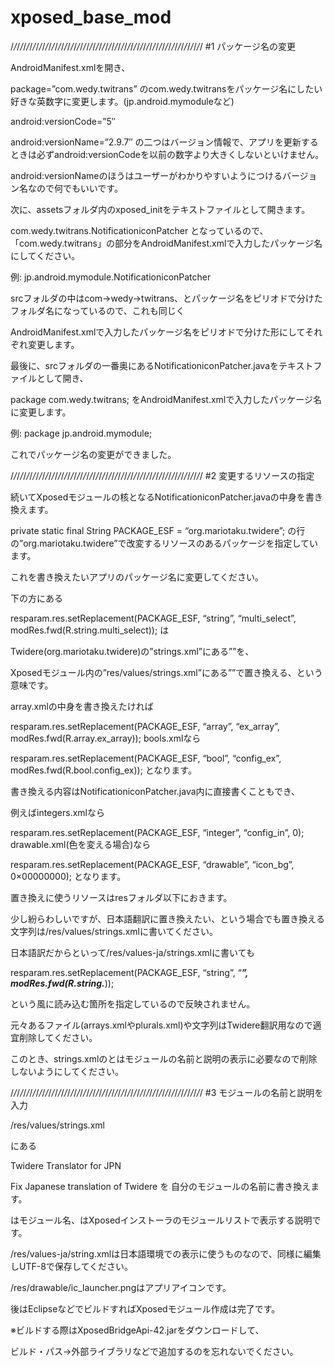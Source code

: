 xposed_base_mod
===============
/_/_/_/_/_/_/_/_/_/_/_/_/_/_/_/_/_/_/_/_/_/_/_/_/_/_/_/_/_/_/_/_/_/_/_/_/_/_/_/_/_/_/_/_/_/_/_/_/_/_/_/_/_/_/_/_/_/_/_/_/
#1 パッケージ名の変更

AndroidManifest.xmlを開き、

package=”com.wedy.twitrans”
のcom.wedy.twitransをパッケージ名にしたい好きな英数字に変更します。(jp.android.mymoduleなど)

android:versionCode=”5″

android:versionName=”2.9.7″
の二つはバージョン情報で、アプリを更新するときは必ずandroid:versionCodeを以前の数字より大きくしないといけません。

android:versionNameのほうはユーザーがわかりやすいようにつけるバージョン名なので何でもいいです。

 

次に、assetsフォルダ内のxposed_initをテキストファイルとして開きます。

com.wedy.twitrans.NotificationiconPatcher
となっているので、「com.wedy.twitrans」の部分をAndroidManifest.xmlで入力したパッケージ名にしてください。

例: jp.android.mymodule.NotificationiconPatcher

srcフォルダの中はcom→wedy→twitrans、とパッケージ名をピリオドで分けたフォルダ名になっているので、これも同じく

AndroidManifest.xmlで入力したパッケージ名をピリオドで分けた形にしてそれぞれ変更します。

最後に、srcフォルダの一番奥にあるNotificationiconPatcher.javaをテキストファイルとして開き、

package com.wedy.twitrans;
をAndroidManifest.xmlで入力したパッケージ名に変更します。

例: package jp.android.mymodule;

 

これでパッケージ名の変更ができました。

/_/_/_/_/_/_/_/_/_/_/_/_/_/_/_/_/_/_/_/_/_/_/_/_/_/_/_/_/_/_/_/_/_/_/_/_/_/_/_/_/_/_/_/_/_/_/_/_/_/_/_/_/_/_/_/_/_/_/_/_/
#2 変更するリソースの指定

続いてXposedモジュールの核となるNotificationiconPatcher.javaの中身を書き換えます。

private static final String PACKAGE_ESF = “org.mariotaku.twidere”;
の行の”org.mariotaku.twidere”で改変するリソースのあるパッケージを指定しています。

これを書き換えたいアプリのパッケージ名に変更してください。

 

下の方にある

resparam.res.setReplacement(PACKAGE_ESF, “string”, “multi_select”, modRes.fwd(R.string.multi_select));
は

Twidere(org.mariotaku.twidere)の”strings.xml”にある”<string name=”multi_select”>”を、

Xposedモジュール内の”res/values/strings.xml”にある”<string name=”multi_select”>”で置き換える、という意味です。

 

array.xmlの中身を書き換えたければ

resparam.res.setReplacement(PACKAGE_ESF, “array”, “ex_array”, modRes.fwd(R.array.ex_array));
bools.xmlなら

resparam.res.setReplacement(PACKAGE_ESF, “bool”, “config_ex”, modRes.fwd(R.bool.config_ex));
となります。

書き換える内容はNotificationiconPatcher.java内に直接書くこともでき、

例えばintegers.xmlなら

resparam.res.setReplacement(PACKAGE_ESF, “integer”, “config_in”, 0);
drawable.xml(色を変える場合)なら

resparam.res.setReplacement(PACKAGE_ESF, “drawable”, “icon_bg”, 0×00000000);
となります。

 

置き換えに使うリソースはresフォルダ以下におきます。

少し紛らわしいですが、日本語翻訳に置き換えたい、という場合でも置き換える文字列は/res/values/strings.xmlに書いてください。

日本語訳だからといって/res/values-ja/strings.xmlに書いても

resparam.res.setReplacement(PACKAGE_ESF, “string”, “***”, modRes.fwd(R.string.***));

という風に読み込む箇所を指定しているので反映されません。

 

元々あるファイル(arrays.xmlやplurals.xml)や文字列はTwidere翻訳用なので適宜削除してください。

このとき、strings.xmlの<string name=”app_name”>と<string name=”app_description”>はモジュールの名前と説明の表示に必要なので削除しないようにしてください。

 
/_/_/_/_/_/_/_/_/_/_/_/_/_/_/_/_/_/_/_/_/_/_/_/_/_/_/_/_/_/_/_/_/_/_/_/_/_/_/_/_/_/_/_/_/_/_/_/_/_/_/_/_/_/_/_/_/_/_/_/_/
#3 モジュールの名前と説明を入力

/res/values/strings.xml

にある

<string name=”app_name”>Twidere Translator for JPN</string>

<string name=”app_description”>Fix Japanese translation of Twidere</string>
を 自分のモジュールの名前に書き換えます。

<string name=”app_name”>はモジュール名、<string name=”app_description”>はXposedインストーラのモジュールリストで表示する説明です。

/res/values-ja/string.xmlは日本語環境での表示に使うものなので、同様に編集しUTF-8で保存してください。

 

/res/drawable/ic_launcher.pngはアプリアイコンです。

 

後はEclipseなどでビルドすればXposedモジュール作成は完了です。

※ビルドする際はXposedBridgeApi-42.jarをダウンロードして、

ビルド・パス→外部ライブラリなどで追加するのを忘れないでください。
